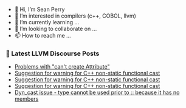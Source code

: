 - 👋 Hi, I’m Sean Perry
- 👀 I’m interested in compilers (c++, COBOL, llvm)
- 🌱 I’m currently learning ...
- 💞️ I’m looking to collaborate on ...
- 📫 How to reach me ...

<!---
s66perry/s66perry is a ✨ special ✨ repository because its `README.md` (this file) appears on your GitHub profile.
You can click the Preview link to take a look at your changes.
--->
### 📕 Latest LLVM Discourse Posts

<!-- DISCOURSE-LLVM:START -->
- [Problems with &quot;can&#39;t create Attribute&quot;](https://discourse.llvm.org/t/problems-with-cant-create-attribute/69888#post_11)
- [Suggestion for warning for C++ non-static functional cast](https://discourse.llvm.org/t/suggestion-for-warning-for-c-non-static-functional-cast/69920#post_3)
- [Suggestion for warning for C++ non-static functional cast](https://discourse.llvm.org/t/suggestion-for-warning-for-c-non-static-functional-cast/69920#post_2)
- [Suggestion for warning for C++ non-static functional cast](https://discourse.llvm.org/t/suggestion-for-warning-for-c-non-static-functional-cast/69920#post_1)
- [Dyn_cast issue - type cannot be used prior to :: because it has no members](https://discourse.llvm.org/t/dyn-cast-issue-type-cannot-be-used-prior-to-because-it-has-no-members/69919#post_1)
<!-- DISCOURSE-LLVM:END -->
